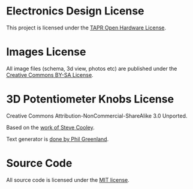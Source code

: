 Electronics Design License
==========================

This project is licensed under the [TAPR Open Hardware License](tapr-ohl).


Images License
==============

All image files (schema, 3d view, photos etc) are published under the [Creative
Commons BY-SA License](cc-by-sa-4).


3D Potentiometer Knobs License
==============================

Creative Commons Attribution-NonCommercial-ShareAlike 3.0 Unported.

Based on the [work of Steve Cooley](http://www.thingiverse.com/thing:20513).

Text generator is [done by Phil Greenland](http://www.thingiverse.com/thing:59817).


Source Code
===========

All source code is licensed under the [MIT license](mit).


[tapr-ohl]: http://www.tapr.org/OHL
[cc-by-nc-sa-3]: http://creativecommons.org/licenses/by-nc-sa/3.0/
[cc-by-sa-4]: https://creativecommons.org/licenses/by-sa/4.0/
[mit]: http://mit-license.org/
